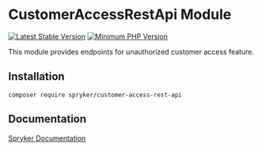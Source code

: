 # CustomerAccessRestApi Module
[![Latest Stable Version](https://poser.pugx.org/spryker/customer-access-rest-api/v/stable.svg)](https://packagist.org/packages/spryker/customer-access-rest-api)
[![Minimum PHP Version](https://img.shields.io/badge/php-%3E%3D%207.4-8892BF.svg)](https://php.net/)

This module provides endpoints for unauthorized customer access feature.

## Installation

```
composer require spryker/customer-access-rest-api
```

## Documentation

[Spryker Documentation](https://documentation.spryker.com/module_guide/overview.htm)
